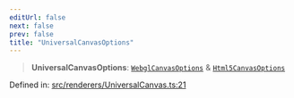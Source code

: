 ```yaml
---
editUrl: false
next: false
prev: false
title: "UniversalCanvasOptions"
---
```


> **UniversalCanvasOptions**: [`WebglCanvasOptions`](/api/interfaces/webglcanvasoptions/) & [`Html5CanvasOptions`](/api/interfaces/html5canvasoptions/)

Defined in: [src/renderers/UniversalCanvas.ts:21](https://github.com/jaames/flipnote.js/blob/fa9305c29e8ec1c9100d20a6b44d2fa614eb1888/src/renderers/UniversalCanvas.ts#L21)
